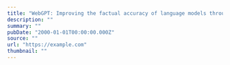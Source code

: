 ```yaml
---
title: "WebGPT: Improving the factual accuracy of language models through web browsing"
description: ""
summary: ""
pubDate: "2000-01-01T00:00:00.000Z"
source: ""
url: "https://example.com"
thumbnail: ""
---
```


